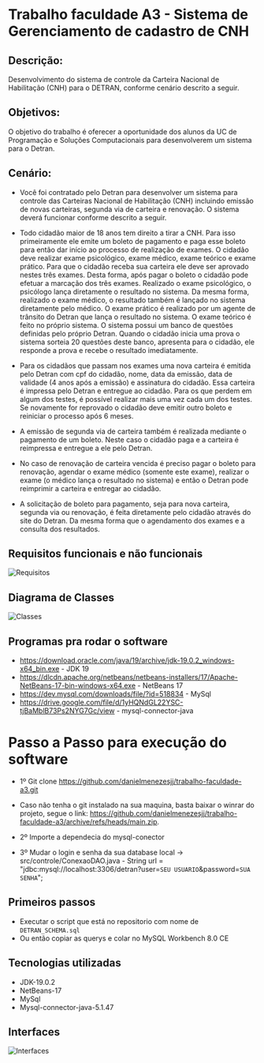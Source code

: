 # Trabalho faculdade A3 - Sistema de Gerenciamento de cadastro de CNH

## Descrição:
Desenvolvimento do sistema de controle da Carteira Nacional de Habilitação (CNH) para o DETRAN, conforme cenário descrito a seguir.

## Objetivos:
O objetivo do trabalho é oferecer a oportunidade dos alunos da UC de Programação e Soluções Computacionais para desenvolverem um sistema para o Detran.

## Cenário:
* Você foi contratado pelo Detran para desenvolver um sistema para controle das Carteiras Nacional de Habilitação (CNH) incluindo emissão de novas carteiras, segunda via de carteira e renovação. O sistema deverá funcionar conforme descrito a seguir.

* Todo cidadão maior de 18 anos tem direito a tirar a CNH. Para isso primeiramente ele emite um boleto de pagamento e paga esse boleto para então dar início ao processo de realização de exames. O cidadão deve realizar exame psicológico, exame médico, exame teórico e exame prático. Para que o cidadão receba sua carteira ele deve ser aprovado nestes três exames. Desta forma, após pagar o boleto o cidadão pode efetuar a marcação dos três exames. Realizado o exame psicológico, o psicólogo lança diretamente o resultado no sistema. Da mesma forma, realizado o exame médico, o resultado também é lançado no sistema diretamente pelo médico. O exame prático é realizado por um agente de trânsito do Detran que lança o resultado no sistema. O exame teórico é feito no próprio sistema. O sistema possui um banco de questões definidas pelo próprio Detran. Quando o cidadão inicia uma prova o sistema sorteia 20 questões deste banco, apresenta para o cidadão, ele responde a prova e recebe o resultado imediatamente. 

* Para os cidadãos que passam nos exames uma nova carteira é emitida pelo Detran com cpf do cidadão, nome, data da emissão, data de validade (4 anos após a emissão) e assinatura do cidadão. Essa carteira é impressa pelo Detran e entregue ao cidadão. Para os que perdem em algum dos testes, é possível realizar mais uma vez cada um dos testes. Se novamente for reprovado o cidadão deve emitir outro boleto e reiniciar o processo após 6 meses.

* A emissão de segunda via de carteira também é realizada mediante o pagamento de um boleto. Neste caso o cidadão paga e a carteira é reimpressa e entregue a ele pelo Detran.

* No caso de renovação de carteira vencida é preciso pagar o boleto para renovação, agendar o exame médico (somente este exame), realizar o exame (o médico lança o resultado no sistema) e então o Detran pode reimprimir a carteira e entregar ao cidadão. 

* A solicitação de boleto para pagamento, seja para nova carteira, segunda via ou renovação, é feita diretamente pelo cidadão através do site do Detran. Da mesma forma que o agendamento dos exames e a consulta dos resultados. 



## Requisitos funcionais e não funcionais
![Requisitos ](https://i.imgur.com/9YDVM57.png)

## Diagrama de Classes
![Classes ](https://i.imgur.com/NZfEMMk.png)


## Programas pra rodar o software
* https://download.oracle.com/java/19/archive/jdk-19.0.2_windows-x64_bin.exe - JDK 19
* https://dlcdn.apache.org/netbeans/netbeans-installers/17/Apache-NetBeans-17-bin-windows-x64.exe - NetBeans 17
* https://dev.mysql.com/downloads/file/?id=518834 - MySql 
* https://drive.google.com/file/d/1yHQNdGL22YSC-tjBaMblB73Ps2NYG7Gc/view - mysql-connector-java


# Passo a Passo para execução do software
*    1º Git clone https://github.com/danielmenezesjj/trabalho-faculdade-a3.git
*    Caso não tenha o git instalado na sua maquina, basta baixar o winrar do projeto, segue o link: https://github.com/danielmenezesjj/trabalho-faculdade-a3/archive/refs/heads/main.zip.

*    2º Importe a dependecia do mysql-conector

*    3º Mudar o login e senha da sua database local -> src/controle/ConexaoDAO.java -   String url = "jdbc:mysql://localhost:3306/detran?user=`SEU USUARIO`&password=`SUA SENHA`";


## Primeiros passos
 *  Executar o script que está no repositorio com nome de `DETRAN_SCHEMA.sql`
 *  Ou então copiar as querys e colar no MySQL Workbench 8.0 CE


## Tecnologias utilizadas
*    JDK-19.0.2 
*    NetBeans-17
*    MySql
*    Mysql-connector-java-5.1.47






## Interfaces 

![Interfaces ](https://i.imgur.com/bsrRzn3.png)

